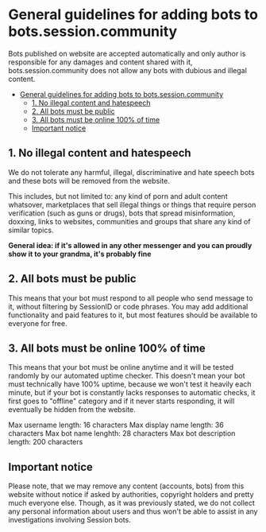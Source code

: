 # General guidelines for adding bots to bots.session.community

Bots published on website are accepted automatically and only author is responsible for any damages and content shared with it, bots.session.community does not allow any bots with dubious and illegal content.

- [General guidelines for adding bots to bots.session.community](#general-guidelines-for-adding-bots-to-botssessioncommunity)
  - [1. No illegal content and hatespeech](#1-no-illegal-content-and-hatespeech)
  - [2. All bots must be public](#2-all-bots-must-be-public)
  - [3. All bots must be online 100% of time](#3-all-bots-must-be-online-100-of-time)
  - [Important notice](#important-notice)

## 1. No illegal content and hatespeech

We do not tolerate any harmful, illegal, discriminative and hate speech bots and these bots will be removed from the website.

This includes, but not limited to: any kind of porn and adult content whatsover, marketplaces that sell illegal things or things that require person verification (such as guns or drugs), bots that spread misinformation, doxxing, links to websites, communities and groups that share any kind of similar topics.

**General idea: if it's allowed in any other messenger and you can proudly show it to your grandma, it's probably fine**

## 2. All bots must be public

This means that your bot must respond to all people who send message to it, without filtering by SessionID or code phrases. You may add additional functionality and paid features to it, but most features should be available to everyone for free.

## 3. All bots must be online 100% of time

This means that your bot must be online anytime and it will be tested randomly by our automated uptime checker. This doesn't mean your bot must technically have 100% uptime, because we won't test it heavily each minute, but if your bot is constantly lacks responses to automatic checks, it first goes to "offline" category and if it never starts responding, it will eventually be hidden from the website.

Max username length: 16 characters
Max display name length: 36 characters
Max bot name lenghth: 28 characters
Max bot description length: 200 characters

## Important notice

Please note, that we may remove any content (accounts, bots) from this website without notice if asked by authorities, copyright holders and pretty much everyone else. Though, as it was previously stated, we do not collect any personal information about users and thus won't be able to assist in any investigations involving Session bots.